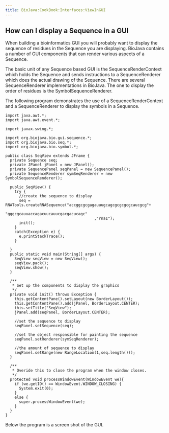 ```yaml
---
title: BioJava:CookBook:Interfaces:ViewInGUI
---
```


How can I display a Sequence in a GUI
-------------------------------------

When building a bioinformatics GUI you will probably want to display the
sequence of residues in the Sequence you are displaying. BioJava
contains a number of GUI components that can render various aspects of a
Sequence.

The basic unit of any Sequence based GUI is the SequenceRenderContext
which holds the Sequence and sends instructions to a SequenceRenderer
which does the actual drawing of the Sequence. There are several
SequenceRenderer implementations in BioJava. The one to display the
order of residues is the SymbolSequenceRenderer.

The following program demonstrates the use of a SequenceRenderContext
and a SequenceRenderer to display the symbols in a Sequence.

    import java.awt.*;
    import java.awt.event.*;

    import javax.swing.*;

    import org.biojava.bio.gui.sequence.*;
    import org.biojava.bio.seq.*;
    import org.biojava.bio.symbol.*;

    public class SeqView extends JFrame {
      private Sequence seq;
      private JPanel jPanel = new JPanel();
      private SequencePanel seqPanel = new SequencePanel();
      private SequenceRenderer symSeqRenderer = new SymbolSequenceRenderer();

      public SeqView() {
        try {
          //create the sequence to display
          seq = RNATools.createRNASequence("accggcgcgagauuugcagcgcgcgcgcaucgcg"+
                                           "gggcgcauuaccagacuucauucgacgacucagc"
                                           ,"rna1");
          init();
        }
        catch(Exception e) {
          e.printStackTrace();
        }

      }
      public static void main(String[] args) {
        SeqView seqView = new SeqView();
        seqView.pack();
        seqView.show();
      }

      /**
       * Set up the components to display the graphics
       */
      private void init() throws Exception {
        this.getContentPane().setLayout(new BorderLayout());
        this.getContentPane().add(jPanel, BorderLayout.CENTER);
        this.setTitle("SeqView");
        jPanel.add(seqPanel, BorderLayout.CENTER);

        //set the sequence to display
        seqPanel.setSequence(seq);

        //set the object responsible for painting the sequence
        seqPanel.setRenderer(symSeqRenderer);

        //the amount of sequence to display
        seqPanel.setRange(new RangeLocation(1,seq.length()));
      }

      /**
       * Overide this to close the program when the window closes.
       */
      protected void processWindowEvent(WindowEvent we){
        if (we.getID() == WindowEvent.WINDOW_CLOSING) {
          System.exit(0);
        }
        else {
          super.processWindowEvent(we);
        }
      }
    }

Below the program is a screen shot of the GUI.

